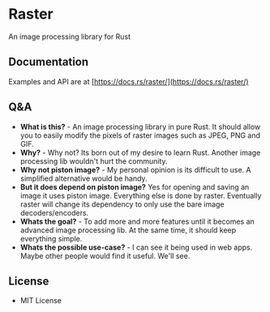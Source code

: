 # Raster

An image processing library for Rust

## Documentation

Examples and API are at [https://docs.rs/raster/](https://docs.rs/raster/)


## Q&A

* **What is this?** - An image processing library in pure Rust. It should allow you to easily modify the pixels of raster images such as JPEG, PNG and GIF.
* **Why?** - Why not? Its born out of my desire to learn Rust. Another image processing lib wouldn't hurt the community.
* **Why not piston image?** - My personal opinion is its difficult to use. A simplified alternative would be handy.
* **But it does depend on piston image?** Yes for opening and saving an image it uses piston image. Everything else is done by raster. Eventually raster will change its dependency to only use the bare image decoders/encoders.
* **Whats the goal?** - To add more and more features until it becomes an advanced image processing lib. At the same time, it should keep everything simple.
* **Whats the possible use-case?** - I can see it being used in web apps. Maybe other people would find it useful. We'll see.

## License
- MIT License